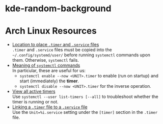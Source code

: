 # kde-random-background

# Arch Linux Resources

- [Location to place `.timer` and `.service` files](https://wiki.archlinux.org/title/Systemd/User#How_it_works)\
  `.timer` and `.service` files must be copied into the `~/.config/systemd/user/` before running `systemctl` commands upon them. Otherwise, `systemctl` fails.
- [Meaning of `systemctl` commands](https://wiki.archlinux.org/title/Systemd#Using_units)\
  In particular, these are useful for us:
  - `systemctl enable --now <UNIT>.timer` to enable (run on startup) and start (immediately) the **timer**.
  - `systemctl disable --now <UNIT>.timer` for the inverse operation.
- [View all active timers](https://wiki.archlinux.org/title/Systemd/Timers#Management)\
  Use `systemctl --user list-timers [--all]` to troubleshoot whether the timer is running or not.
- [Linking a `.timer` file to a `.service` file](https://wiki.archlinux.org/title/Systemd/Timers#Manually)\
  Use the `Unit=%i.service` setting under the `[timer]` section in the `.timer` file.
